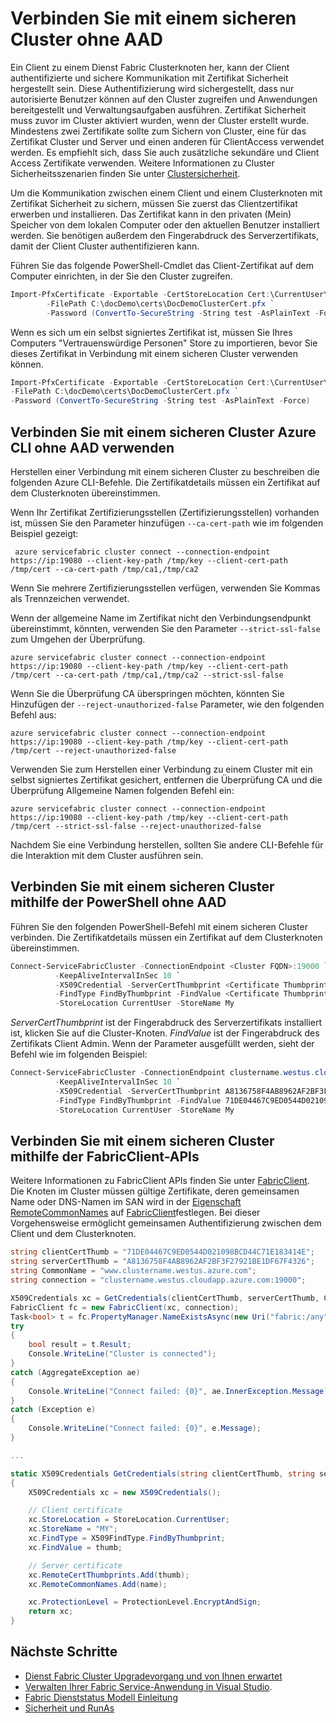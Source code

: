 <properties
   pageTitle="Clientzugriff auf einen Cluster authentifizieren | Microsoft Azure"
   description="Beschreibt, wie Clientzugriff auf einen Dienst Fabric Cluster mithilfe von Zertifikaten authentifiziert und zum Schutz der Kommunikation zwischen Clients und einem Cluster."
   services="service-fabric"
   documentationCenter=".net"
   authors="rwike77"
   manager="timlt"
   editor=""/>

<tags
   ms.service="service-fabric"
   ms.devlang="dotnet"
   ms.topic="article"
   ms.tgt_pltfrm="na"
   ms.workload="na"
   ms.date="08/25/2016"
   ms.author="ryanwi"/>

# <a name="connect-to-a-secure-cluster-without-aad"></a>Verbinden Sie mit einem sicheren Cluster ohne AAD
Ein Client zu einem Dienst Fabric Clusterknoten her, kann der Client authentifizierte und sichere Kommunikation mit Zertifikat Sicherheit hergestellt sein. Diese Authentifizierung wird sichergestellt, dass nur autorisierte Benutzer können auf den Cluster zugreifen und Anwendungen bereitgestellt und Verwaltungsaufgaben ausführen.  Zertifikat Sicherheit muss zuvor im Cluster aktiviert wurden, wenn der Cluster erstellt wurde.  Mindestens zwei Zertifikate sollte zum Sichern von Cluster, eine für das Zertifikat Cluster und Server und einen anderen für ClientAccess verwendet werden.  Es empfiehlt sich, dass Sie auch zusätzliche sekundäre und Client Access Zertifikate verwenden.  Weitere Informationen zu Cluster Sicherheitsszenarien finden Sie unter [Clustersicherheit](service-fabric-cluster-security.md).

Um die Kommunikation zwischen einem Client und einem Clusterknoten mit Zertifikat Sicherheit zu sichern, müssen Sie zuerst das Clientzertifikat erwerben und installieren. Das Zertifikat kann in den privaten (Mein) Speicher von dem lokalen Computer oder den aktuellen Benutzer installiert werden.  Sie benötigen außerdem den Fingerabdruck des Serverzertifikats, damit der Client Cluster authentifizieren kann.


Führen Sie das folgende PowerShell-Cmdlet das Client-Zertifikat auf dem Computer einrichten, in der Sie den Cluster zugreifen.

```powershell
Import-PfxCertificate -Exportable -CertStoreLocation Cert:\CurrentUser\My `
        -FilePath C:\docDemo\certs\DocDemoClusterCert.pfx `
        -Password (ConvertTo-SecureString -String test -AsPlainText -Force)
```

Wenn es sich um ein selbst signiertes Zertifikat ist, müssen Sie Ihres Computers "Vertrauenswürdige Personen" Store zu importieren, bevor Sie dieses Zertifikat in Verbindung mit einem sicheren Cluster verwenden können.

```powershell
Import-PfxCertificate -Exportable -CertStoreLocation Cert:\CurrentUser\TrustedPeople `
-FilePath C:\docDemo\certs\DocDemoClusterCert.pfx `
-Password (ConvertTo-SecureString -String test -AsPlainText -Force)
```
<a id="connectsecureclustercli"></a> 
## <a name="connect-to-a-secure-cluster-using-azure-cli-without-aad"></a>Verbinden Sie mit einem sicheren Cluster Azure CLI ohne AAD verwenden

Herstellen einer Verbindung mit einem sicheren Cluster zu beschreiben die folgenden Azure CLI-Befehle. Die Zertifikatdetails müssen ein Zertifikat auf dem Clusterknoten übereinstimmen. 
 
Wenn Ihr Zertifikat Zertifizierungsstellen (Zertifizierungsstellen) vorhanden ist, müssen Sie den Parameter hinzufügen `--ca-cert-path` wie im folgenden Beispiel gezeigt: 

```
 azure servicefabric cluster connect --connection-endpoint https://ip:19080 --client-key-path /tmp/key --client-cert-path /tmp/cert --ca-cert-path /tmp/ca1,/tmp/ca2 
```
Wenn Sie mehrere Zertifizierungsstellen verfügen, verwenden Sie Kommas als Trennzeichen verwendet. 

 
Wenn der allgemeine Name im Zertifikat nicht den Verbindungsendpunkt übereinstimmt, könnten, verwenden Sie den Parameter `--strict-ssl-false` zum Umgehen der Überprüfung. 

```
azure servicefabric cluster connect --connection-endpoint https://ip:19080 --client-key-path /tmp/key --client-cert-path /tmp/cert --ca-cert-path /tmp/ca1,/tmp/ca2 --strict-ssl-false 
```
 
Wenn Sie die Überprüfung CA überspringen möchten, könnten Sie Hinzufügen der ``--reject-unauthorized-false`` Parameter, wie den folgenden Befehl aus:

```
azure servicefabric cluster connect --connection-endpoint https://ip:19080 --client-key-path /tmp/key --client-cert-path /tmp/cert --reject-unauthorized-false 
```
 
Verwenden Sie zum Herstellen einer Verbindung zu einem Cluster mit ein selbst signiertes Zertifikat gesichert, entfernen die Überprüfung CA und die Überprüfung Allgemeine Namen folgenden Befehl ein:

```
azure servicefabric cluster connect --connection-endpoint https://ip:19080 --client-key-path /tmp/key --client-cert-path /tmp/cert --strict-ssl-false --reject-unauthorized-false
```

Nachdem Sie eine Verbindung herstellen, sollten Sie andere CLI-Befehle für die Interaktion mit dem Cluster ausführen sein. 

<a id="connectsecurecluster"></a>
## <a name="connect-to-a-secure-cluster-using-powershell-without-aad"></a>Verbinden Sie mit einem sicheren Cluster mithilfe der PowerShell ohne AAD

Führen Sie den folgenden PowerShell-Befehl mit einem sicheren Cluster verbinden. Die Zertifikatdetails müssen ein Zertifikat auf dem Clusterknoten übereinstimmen.

```powershell
Connect-ServiceFabricCluster -ConnectionEndpoint <Cluster FQDN>:19000 `
          -KeepAliveIntervalInSec 10 `
          -X509Credential -ServerCertThumbprint <Certificate Thumbprint> `
          -FindType FindByThumbprint -FindValue <Certificate Thumbprint> `
          -StoreLocation CurrentUser -StoreName My
```

*ServerCertThumbprint* ist der Fingerabdruck des Serverzertifikats installiert ist, klicken Sie auf die Cluster-Knoten. *FindValue* ist der Fingerabdruck des Zertifikats Client Admin.
Wenn der Parameter ausgefüllt werden, sieht der Befehl wie im folgenden Beispiel: 

```powershell
Connect-ServiceFabricCluster -ConnectionEndpoint clustername.westus.cloudapp.azure.com:19000 `
          -KeepAliveIntervalInSec 10 `
          -X509Credential -ServerCertThumbprint A8136758F4AB8962AF2BF3F27921BE1DF67F4326 `
          -FindType FindByThumbprint -FindValue 71DE04467C9ED0544D021098BCD44C71E183414E `
          -StoreLocation CurrentUser -StoreName My
```




## <a name="connect-to-a-secure-cluster-using-the-fabricclient-apis"></a>Verbinden Sie mit einem sicheren Cluster mithilfe der FabricClient-APIs

Weitere Informationen zu FabricClient APIs finden Sie unter [FabricClient](https://msdn.microsoft.com/library/system.fabric.fabricclient.aspx). Die Knoten im Cluster müssen gültige Zertifikate, deren gemeinsamen Name oder DNS-Namen im SAN wird in der [Eigenschaft RemoteCommonNames](https://msdn.microsoft.com/library/azure/system.fabric.x509credentials.remotecommonnames.aspx) auf [FabricClient](https://msdn.microsoft.com/library/system.fabric.fabricclient.aspx)festlegen. Bei dieser Vorgehensweise ermöglicht gemeinsamen Authentifizierung zwischen dem Client und dem Clusterknoten.

```csharp
string clientCertThumb = "71DE04467C9ED0544D021098BCD44C71E183414E";
string serverCertThumb = "A8136758F4AB8962AF2BF3F27921BE1DF67F4326";
string CommonName = "www.clustername.westus.azure.com";
string connection = "clustername.westus.cloudapp.azure.com:19000";

X509Credentials xc = GetCredentials(clientCertThumb, serverCertThumb, CommonName);
FabricClient fc = new FabricClient(xc, connection);
Task<bool> t = fc.PropertyManager.NameExistsAsync(new Uri("fabric:/any"));
try
{
    bool result = t.Result;
    Console.WriteLine("Cluster is connected");
}
catch (AggregateException ae)
{
    Console.WriteLine("Connect failed: {0}", ae.InnerException.Message);
}
catch (Exception e)
{
    Console.WriteLine("Connect failed: {0}", e.Message);
}

...

static X509Credentials GetCredentials(string clientCertThumb, string serverCertThumb, string name)
{
    X509Credentials xc = new X509Credentials();

    // Client certificate
    xc.StoreLocation = StoreLocation.CurrentUser;
    xc.StoreName = "MY";
    xc.FindType = X509FindType.FindByThumbprint;
    xc.FindValue = thumb;

    // Server certificate
    xc.RemoteCertThumbprints.Add(thumb);
    xc.RemoteCommonNames.Add(name);

    xc.ProtectionLevel = ProtectionLevel.EncryptAndSign;
    return xc;
}
```


## <a name="next-steps"></a>Nächste Schritte

- [Dienst Fabric Cluster Upgradevorgang und von Ihnen erwartet](service-fabric-cluster-upgrade.md)
- [Verwalten Ihrer Fabric Service-Anwendung in Visual Studio](service-fabric-manage-application-in-visual-studio.md).
- [Fabric Dienststatus Modell Einleitung](service-fabric-health-introduction.md)
- [Sicherheit und RunAs](service-fabric-application-runas-security.md)
